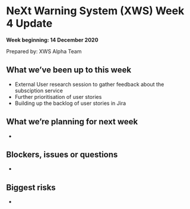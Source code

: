 # NeXt Warning System (XWS) Week 4 Update
**Week beginning: 14 December 2020** 

Prepared by: XWS Alpha Team

## What we’ve been up to this week

* External User research session to gather feedback about the subsciption service
* Further prioritisation of user stories
* Building up the backlog of user stories in Jira

## What we’re planning for next week

* 

## Blockers, issues or questions

* 

## Biggest risks

*
